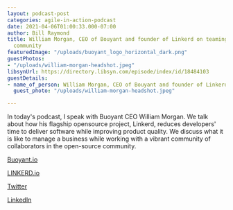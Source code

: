 ```yaml
---
layout: podcast-post
categories: agile-in-action-podcast
date: 2021-04-06T01:00:33.000-07:00
author: Bill Raymond
title: William Morgan, CEO of Bouyant and founder of Linkerd on teaming with the opensource
  community
featuredImage: "/uploads/buoyant_logo_horizontal_dark.png"
guestPhotos:
- "/uploads/william-morgan-headshot.jpeg"
libsynUrl: https://directory.libsyn.com/episode/index/id/18484103
guestDetails:
- name_of_person: William Morgan, CEO of Bouyant and founder of Linkerd
  guest_photo: "/uploads/william-morgan-headshot.jpeg"

---
```

In today's podcast, I speak with Buoyant CEO William Morgan. We talk about how his flagship opensource project, Linkerd, reduces developers' time to deliver software while improving product quality. We discuss what it is like to manage a business while working with a vibrant community of collaborators in the open-source community.

[Buoyant.io](https://buoyant.io/ "Buoyant.io")

[LINKERD.io](https://linkerd.io/ "Linkerd.io")

[Twitter](https://twitter.com/wm "Twitter")

[LinkedIn](https://www.linkedin.com/in/wmorgan/ "LinkedIn")